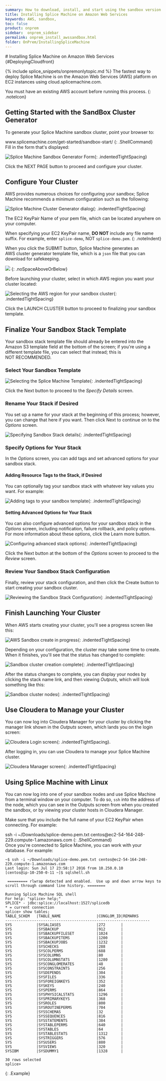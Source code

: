 ```yaml
---
summary: How to download, install, and start using the sandbox version of Splice Machine.
title: Installing Splice Machine on Amazon Web Services
keywords: AWS, sandbox, 
toc: false
product: onprem
sidebar:  onprem_sidebar
permalink: onprem_install_awssandbox.html
folder: OnPrem/InstallingSpliceMachine
---
```

<section>
<div class="TopicContent" data-swiftype-index="true" markdown="1">
# Installing Splice Machine on Amazon Web Services   {#DeployingCloudfront}

{% include splice_snippets/onpremonlytopic.md %}
The fastest way to deploy Splice Machine is on the Amazon Web Services
(AWS) platform on EC2 instances using cloud.splicemachine.com.

You must have an existing AWS account before running this process.
{: .noteIcon}

## Getting Started with the SandBox Cluster Generator

To generate your Splice Machine sandbox cluster, point your browser to:

<div class="preWrapperWide" markdown="1">
    www.splicemachine.com/get-started/sandbox-start/
{: .ShellCommand}

</div>
Fill in the form that's displayed:

![Splice Machine Sandbox Generator Form](images/SandboxForm.png "Splice
Machine Sandbox Generator Form"){: .indentedTightSpacing}

Click the <span class="AppCommand">NEXT PAGE</span> button to proceed
and configure your cluster.

## Configure Your Cluster

AWS provides numerous choices for configuring your sandbox; Splice
Machine recommends a minimum configuration such as the following:

![Splice Machine Cluster Generator dialog](images/AWSCF.ClusterGen.jpg
"Splice Machine Cluster Generator dialog"){: .indentedTightSpacing}

The EC2 KeyPair Name of your pem file, which can be located anywhere on
your computer.   
  
When specifying your EC2 KeyPair name, **DO NOT** include any file name
suffix. For example, enter `splice-demo`, NOT `splice-demo.pem`.
{: .noteIndent}

When you click the <span class="AppCommand">SUBMIT</span> button, Splice
Machine generates an AWS cluster generator template file, which is a
`json` file that you can download for safekeeping.

![](images/AWSCF.Download.png)
{: .noSpaceAboveOrBelow}

Before launching your cluster, select in which AWS region you want your
cluster located:

![Selecting the AWS region for your sandbox
cluster](images/AWSCF.SelectRegion.png "Selecting the AWS region for
your sandbox cluster"){: .indentedTightSpacing}

Click the <span class="AppCommand">LAUNCH CLUSTER</span> button to
proceed to finalizing your sandbox template.

## Finalize Your Sandbox Stack Template

Your sandbox stack template file should already be entered into the
Amazon S3 template field at the bottom of the screen; if you're using a
different template file, you can select that instead; this is <span
class="important">NOT RECOMMENDED</span>.

### Select Your Sandbox Template

![Selecting the Splice Machine Template](images/AWSCF.SelectTemplate.png
"Selecting the Splice Machine Template"){: .indentedTightSpacing}

Click the <span class="AppCommand">Next</span> button to proceed to the
*Specify Details* screen.

### Rename Your Stack if Desired

You set up a name for your stack at the beginning of this process;
however, you can change that here if you want. Then click <span
class="AppCommand">Next</span> to continue on to the *Options* screen.

![Specifying Sandbox Stack details](images/AWSCF.SpecifyDetails.png
"Specifying Sandbox Stack details"){: .indentedTightSpacing}

### Specify Options for Your Stack

In the *Options* screen, you can add tags and set advanced options for
your sandbox stack.

#### Adding Resource Tags to the Stack, if Desired

You can optionally tag your sandbox stack with whatever key values you
want. For example:

![Adding tags to your sandbox template](images/AWSCF.StackOptions1.png
"Adding tags to your sandbox template"){: .indentedTightSpacing}

#### Setting Advanced Options for Your Stack

You can also configure advanced options for your sandbox stack in the
*Options* screen, including notification, failure rollback, and policy
options. For more information about these options, click the <span
class="AppCommand">Learn more</span> button.

![Configuring advanced stack options](images/AWSCF.StackOptions2.png
"Configuring advanced stack options"){: .indentedTightSpacing}

Click the <span class="AppCommand">Next</span> button at the bottom of
the *Options* screen to proceed to the *Review* screen.

### Review Your Sandbox Stack Configuration

Finally, review your stack configuration, and then click the <span
class="AppCommand">Create</span> button to start creating your sandbox
cluster.

![Reviewing the Sandbox Stack
Configuration](images/AWSCF.ReviewStack.png "Reviewing the Sandbox Stack
Configuration"){: .indentedTightSpacing}

## Finish Launching Your Cluster

When AWS starts creating your cluster, you'll see a progress screen like
this:

![AWS Sandbox create in progress](images/AWSCF.CreateInProgress.png "AWS
Sandbox create in progress"){: .indentedTightSpacing}

Depending on your configuration, the cluster may take some time to
create. When it finishes, you'll see that the status has changed to
complete:

![Sandbox cluster creation complete](images/AWSCF.CreateComplete.png
"Sandbox cluster creation complete"){: .indentedTightSpacing}

After the status changes to complete, you can display your nodes by
clicking the stack name link, and then viewing *Outputs*, which will
look something like this:

![Sandbox cluster nodes](images/AWSCF.CreateOutputs.png "Sandbox cluster
nodes"){: .indentedTightSpacing}

## Use Cloudera to Manage your Cluster

You can now log into Cloudera Manager for your cluster by clicking the
manager link shown in the *Outputs* screen, which lands you on the login
screen:

![Cloudera Login screen](images/AWSCF.ClouderaLogin.png "Cloudera Login
screen"){: .indentedTightSpacing}.

After logging in, you can use Cloudera to manage your Splice Machine
cluster.

![Cloudera Manager screen](images/12.png "Cloudera Manager screen"){:
.indentedTightSpacing}

## Using Splice Machine with Linux

You can now log into one of your sandbox nodes and use Splice Machine
from a terminal window on your computer. To do so, `ssh` into the
address of the node, which you can see in the Outputs screen from when
you created the sandbox, or by viewing your cluster hosts in Cloudera
Manager.

Make sure that you include the full name of your EC2 KeyPair when
connecting. For example:

<div class="preWrapperWide" markdown="1">
    ssh -i ~/Downloads/splice-demo.pem.txt centos@ec2-54-164-248-229.compute-1.amazonaws.com
{: .ShellCommand}

</div>
Once you're connected to Splice Machine, you can work with your
database. For example:

    ~$ ssh -i ~/Downloads/splice-demo.pem.txt centos@ec2-54-164-248-229.compute-1.amazonaws.com
    Last login: Sun Jul 17 23:58:17 2016 from 10.250.0.10
    [centos@ip-10-250-0-11 ~]$ sqlshell.sh
    
     ========= rlwrap detected and enabled.  Use up and down arrow keys to scroll through command line history. ========
    
    Running Splice Machine SQL shell
    For help: "splice> help;"
    SPLICE* - jdbc:splice://localhost:1527/splicedb
    * = current connection
    splice> show tables;
    TABLE_SCHEM   |TABLE_NAME                |CONGLOM_ID|REMARKS
    -----------------------------------------------------------------
    SYS           |SYSALIASES                |272       |
    SYS           |SYSBACKUP                 |912       |
    SYS           |SYSBACKUPFILESET          |1024      |
    SYS           |SYSBACKUPITEMS            |1200      |
    SYS           |SYSBACKUPJOBS             |1232      |
    SYS           |SYSCHECKS                 |288       |
    SYS           |SYSCOLPERMS               |688       |
    SYS           |SYSCOLUMNS                |80        |
    SYS           |SYSCOLUMNSTATS            |1280      |
    SYS           |SYSCONGLOMERATES          |48        |
    SYS           |SYSCONSTRAINTS            |256       |
    SYS           |SYSDEPENDS                |304       |
    SYS           |SYSFILES                  |336       |
    SYS           |SYSFOREIGNKEYS            |352       |
    SYS           |SYSKEYS                   |240       |
    SYS           |SYSPERMS                  |864       |
    SYS           |SYSPHYSICALSTATS          |1296      |
    SYS           |SYSPRIMARYKEYS            |368       |
    SYS           |SYSROLES                  |800       |
    SYS           |SYSROUTINEPERMS           |704       |
    SYS           |SYSSCHEMAS                |32        |
    SYS           |SYSSEQUENCES              |816       |
    SYS           |SYSSTATEMENTS             |384       |
    SYS           |SYSTABLEPERMS             |640       |
    SYS           |SYSTABLES                 |64        |
    SYS           |SYSTABLESTATS             |1312      |
    SYS           |SYSTRIGGERS               |576       |
    SYS           |SYSUSERS                  |880       |
    SYS           |SYSVIEWS                  |320       |
    SYSIBM        |SYSDUMMY1                 |1328      |
    
    30 rows selected
    splice>
{: .Example}

</div>
</section>

